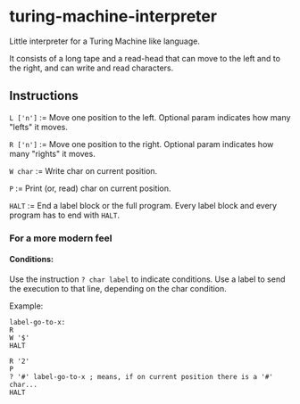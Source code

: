 # turing-machine-interpreter
Little interpreter for a Turing Machine like language.

It consists of a long tape and a read-head that can move to the left and to the right, and can write and read characters.

## Instructions
`L ['n']` := Move one position to the left. Optional param indicates how many "lefts" it moves.

`R ['n']` := Move one position to the right. Optional param indicates how many "rights" it moves.

`W char` := Write char on current position.

`P` := Print (or, read) char on current position.

`HALT` := End a label block or the full program. Every label block and every program has to end with `HALT`.

### For a more modern feel
#### Conditions:
Use the instruction `? char label` to indicate conditions. Use a label to send the execution to that line, depending on the char condition.

Example:
```
label-go-to-x:
R
W '$'
HALT

R '2'
P
? '#' label-go-to-x ; means, if on current position there is a '#' char...
HALT
```

